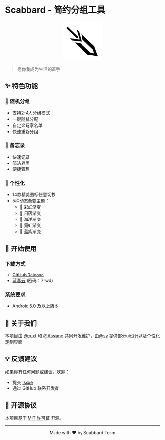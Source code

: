 # Scabbard - 简约分组工具

<p align="center">
  <img src="app/src/main/res/mipmap-hdpi/jianqiao24.png" width="128" height="128" alt="App Icon"/>
</p>

> 愿你我成为生活的高手

## ✨ 特色功能

### 🎲 随机分组
- 支持2-4人分组模式
- 一键随机分配
- 自定义玩家名单
- 快速重新分组

### 📝 备忘录
- 快速记录
- 简洁界面
- 便捷管理

### 🎨 个性化
- 14款精美图标任意切换
- 5种动态渐变主题：
    - 🌈 彩虹渐变
    - 🌅 日落渐变
    - 🌊 海洋渐变
    - 💫 霓虹渐变
    - 💜 蓝紫渐变


## 🚀 开始使用

### 下载方式
- [GitHub Release](https://github.com/YourUsername/Scabbard/releases/latest)
- [蓝奏云](https://assiance.lanzoub.com/b00y9rfbud) (密码：7rwd)

### 系统要求
- Android 5.0 及以上版本

## 👥 关于我们

本项目由 [@cuxt](https://github.com/cuxt) 和 [@Assianc](https://github.com/Assianc) 共同开发维护，由[@sy]() 提供部分ui设计以及个性化定制界面

## 💡 反馈建议

如果你有任何问题或建议，欢迎：
- 提交 [Issue](https://github.com/YourUsername/Scabbard/issues)
- 通过 GitHub 联系开发者

## 📄 开源协议

本项目基于 [MIT 许可证](LICENSE) 开源。

---

<p align="center">
  Made with ❤️ by Scabbard Team
</p>